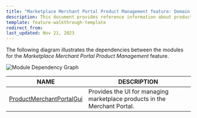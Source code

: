 ```yaml
---
title: "Marketplace Merchant Portal Product Management feature: Domain model and relationships"
description: This document provides reference information about product in the Merchant Portal.
template: feature-walkthrough-template
redirect_from:
last_updated: Nov 21, 2023
---
```



The following diagram illustrates the dependencies between the modules for the *Marketplace Merchant Portal Product Management* feature.

![Module Dependency Graph](https://confluence-connect.gliffy.net/embed/image/a38bb45f-0f1c-4153-8f3d-7873b3aa13af.png?utm_medium=live&utm_source=custom)

| NAME | DESCRIPTION |
| --- | --- |
| [ProductMerchantPortalGui](https://github.com/spryker/product-merchant-portal-gui) | Provides the UI for managing marketplace products in the Merchant Portal. |

